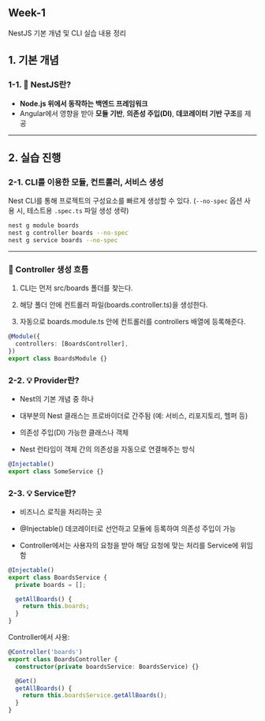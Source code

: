 ## Week-1

NestJS 기본 개념 및 CLI 실습 내용 정리

## 1. 기본 개념

### 1-1. 🌱 NestJS란?

- **Node.js 위에서 동작하는 백엔드 프레임워크**
- Angular에서 영향을 받아 **모듈 기반**, **의존성 주입(DI)**, **데코레이터 기반 구조**를 제공

---

## 2. 실습 진행

### 2-1. CLI를 이용한 모듈, 컨트롤러, 서비스 생성

Nest CLI를 통해 프로젝트의 구성요소를 빠르게 생성할 수 있다. (`--no-spec` 옵션 사용 시, 테스트용 `.spec.ts` 파일 생성 생략)

```bash
nest g module boards
nest g controller boards --no-spec
nest g service boards --no-spec
```

---

### 🧭 Controller 생성 흐름

1. CLI는 먼저 src/boards 폴더를 찾는다.

2. 해당 폴더 안에 컨트롤러 파일(boards.controller.ts)을 생성한다.

3. 자동으로 boards.module.ts 안에 컨트롤러를 controllers 배열에 등록해준다.

```ts
@Module({
  controllers: [BoardsController],
})
export class BoardsModule {}
```

### 2-2. 💡 Provider란?

- Nest의 기본 개념 중 하나

- 대부분의 Nest 클래스는 프로바이더로 간주됨 (예: 서비스, 리포지토리, 헬퍼 등)

- 의존성 주입(DI) 가능한 클래스나 객체

- Nest 런타임이 객체 간의 의존성을 자동으로 연결해주는 방식

```ts
@Injectable()
export class SomeService {}
```

### 2-3. 💡 Service란?

- 비즈니스 로직을 처리하는 곳

- @Injectable() 데코레이터로 선언하고 모듈에 등록하여 의존성 주입이 가능

- Controller에서는 사용자의 요청을 받아 해당 요청에 맞는 처리를 Service에 위임함

```ts
@Injectable()
export class BoardsService {
  private boards = [];

  getAllBoards() {
    return this.boards;
  }
}
```

Controller에서 사용:

```ts
@Controller('boards')
export class BoardsController {
  constructor(private boardsService: BoardsService) {}

  @Get()
  getAllBoards() {
    return this.boardsService.getAllBoards();
  }
}
```

